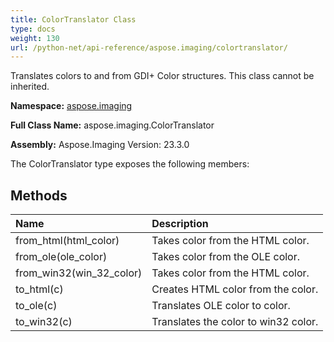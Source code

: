 ```yaml
---
title: ColorTranslator Class
type: docs
weight: 130
url: /python-net/api-reference/aspose.imaging/colortranslator/
---
```


Translates colors to and from GDI+ Color structures. This class cannot be inherited.

**Namespace:** [aspose.imaging](/imaging/python-net/api-reference/aspose.imaging/)

**Full Class Name:** aspose.imaging.ColorTranslator

**Assembly:**  Aspose.Imaging Version: 23.3.0

The ColorTranslator type exposes the following members:
## **Methods**
|**Name**|**Description**|
| :- | :- |
|from_html(html_color)|Takes color from the HTML color.|
|from_ole(ole_color)|Takes color from the OLE color.|
|from_win32(win_32_color)|Takes color from the HTML color.|
|to_html(c)|Creates HTML color  from the color.|
|to_ole(c)|Translates OLE color to color.|
|to_win32(c)|Translates the color to win32 color.|
